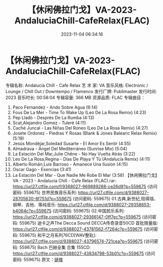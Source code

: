 ﻿---
title: 【休闲佛拉门戈】VA-2023-AndaluciaChill-CafeRelax(FLAC)
date: 2023-11-04 06:34:16
categories: 古典音乐、新世纪、纯音雅乐
tags: 纯音雅乐
---
# 【休闲佛拉门戈】VA-2023-AndaluciaChill-CafeRelax(FLAC)

专辑名称: Andalucia Chill - Cafe Relax
艺 术 家: VA
音乐风格: Electronic / Lounge / Chill Out / Downtempo / Flamenco
发行厂牌: Publimaster
发行时间: 2023
音乐时长: 00:58:04
专辑容量: 366 MB
资源品质: FLAC
专辑曲目：
01. Paco Fernandez - Ando Sobre Agua (6:14)
02. Fous De La Mer - Time To Wake Up (Leo De La Rosa Remix)
(4:23)
03. Pep Lladó - Després De La Rumba (4:13)
04. Scat,Alejandro Gomez - Tuleré (4:11)
05. Caché Juncal - Las Niñas Del Roneo (Leo De La Rosa Remix)
(4:27)
06. Josete Ordonez - Piedras Y Rosas (Blank & Jones Balearic
Relax Remix) (5:19)
07. Jesús Mondéjar,Soledad Susarte - El Amor Es Sentir
(4:55)
08. Almadrava - Ángel Del Mediterráneo (Sunrise Mix) (5:04)
09. La Estación Del Mar,Julie Chêne - No Hay Vuelta Atrás
(3:22)
10. Leo De La Rosa,Regina - Días De Playa Y Tú (Andalucía Remix)
(4:11)
11. Alberto Román,Luis Barroso - Amanece Una Ilusión (4:15)
12. Oscar Gago - Esencias (3:41)
13. La Estación Del Mar - Que Nadie Me Robe El Mar (3:58)
【休闲佛拉门戈】VA - 2023 - Andalucia Chill - Cafe Relax (FLAC).rar:
https://url27.ctfile.com/f/9388027-969889288-ce26d9?p=559675
(访问密码: 559675)
世界民族音乐系列: https://url27.ctfile.com/d/9388027-28705630-8f751d?p=559675
(访问密码: 559675)
01.古典,新世纪,班得瑞、钢琴、吉他、等纯音乐: https://url27.ctfile.com/d/9388027-29358653-b4064c?p=559675
(访问密码: 559675)
02.中国民乐系列: https://url27.ctfile.com/d/9388027-29366147-0ff7ec?p=559675
(访问密码: 559675)
迪卡之声The Decca Sound DECCA传奇录音50CD 首批限量版: https://url27.ctfile.com/d/9388027-43781562-f7264c?p=559675
(访问密码: 559675)
和平之月系列76CD[WAV整轨]: https://url27.ctfile.com/d/9388027-43796574-721cea?p=559675
(访问密码: 559675)
Bach 巴赫全集 合集 155CD: https://url27.ctfile.com/d/9388027-43834798-53b01c?p=559675
(访问密码: 559675)
原文：[链接](https://blog.sina.com.cn/s/blog_1647c7e76010313q0.html)